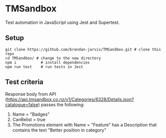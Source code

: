 # TMSandbox

Test automation in JavaScript using Jest and Supertest.

## Setup

```shell
git clone https://github.com/brendan-jarvis/TMSandbox.git # clone this repo
cd TMSandbox/ # change to the new directory
npm i           # install dependencies
npm run test    # run tests in Jest
```

## Test criteria

Response body from API (https://api.tmsandbox.co.nz/v1/Categories/6328/Details.json?catalogue=false) passes the following:

1. Name = "Badges"
2. CanRelist = true
3. The Promotions element with Name = "Feature" has a Description that contains the text "Better position in category"
